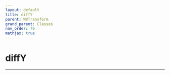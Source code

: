 ```yaml
---
layout: default
title: diffY
parent: WVTransform
grand_parent: Classes
nav_order: 76
mathjax: true
---
```


#  diffY




---


